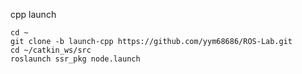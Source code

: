 cpp launch 

```
cd ~
git clone -b launch-cpp https://github.com/yym68686/ROS-Lab.git
cd ~/catkin_ws/src
roslaunch ssr_pkg node.launch
```
